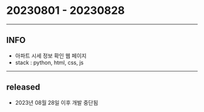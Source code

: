 # 20230801 - 20230828
---
## INFO
+ 아파트 시세 정보 확인 웹 페이지
+ stack : python, html, css, js

---
## released
+ 2023년 08월 28일 이후 개발 중단됨

